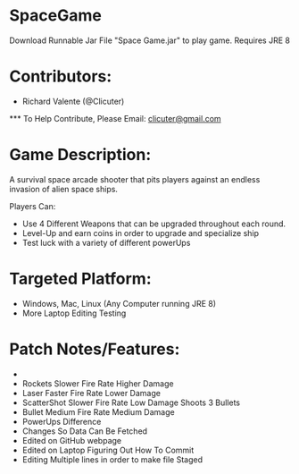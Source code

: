 # SpaceGame
Download Runnable Jar File "Space Game.jar" to play game.
Requires JRE 8

# Contributors:

 - Richard Valente (@Clicuter)

*** To Help Contribute, Please Email: clicuter@gmail.com
# Game Description:

  A survival space arcade shooter that pits players against an endless invasion of alien space ships. 
  
  Players Can:
   - Use 4 Different Weapons that can be upgraded throughout each round.
   - Level-Up and earn coins in order to upgrade and specialize ship
   - Test luck with a variety of different powerUps
  
# Targeted Platform:

  - Windows, Mac, Linux (Any Computer running JRE 8)
  - More Laptop Editing Testing


# Patch Notes/Features:
  - 
  - Rockets Slower Fire Rate Higher Damage
  - Laser   Faster Fire Rate Lower Damage
  - ScatterShot Slower Fire Rate Low Damage Shoots 3 Bullets
  - Bullet Medium Fire Rate Medium Damage
  - PowerUps Difference
  - Changes So Data Can Be Fetched
  - Edited on GitHub webpage
  - Edited on Laptop Figuring Out How To Commit
  - Editing Multiple lines in order to make file Staged
